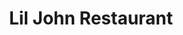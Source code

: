 ---
title: "Lil John Restaurant"
layout: picture
picture: "/assets/posts/2018-02-24-lil-john-restaurant/20180224_234355715_iOS.jpg"
tags:
  - Bellevue
  - Looking Up
---